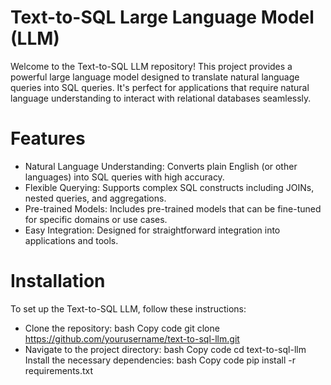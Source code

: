 # Text-to-SQL Large Language Model (LLM)
Welcome to the Text-to-SQL LLM repository! This project provides a powerful large language model designed to translate natural language queries into SQL queries. It's perfect for applications that require natural language understanding to interact with relational databases seamlessly.

# Features
* Natural Language Understanding: Converts plain English (or other languages) into SQL queries with high accuracy.
* Flexible Querying: Supports complex SQL constructs including JOINs, nested queries, and aggregations.
* Pre-trained Models: Includes pre-trained models that can be fine-tuned for specific domains or use cases.
* Easy Integration: Designed for straightforward integration into applications and tools.

# Installation
To set up the Text-to-SQL LLM, follow these instructions:

* Clone the repository:
bash
Copy code
git clone https://github.com/yourusername/text-to-sql-llm.git
* Navigate to the project directory:
bash
Copy code
cd text-to-sql-llm
Install the necessary dependencies:
bash
Copy code
pip install -r requirements.txt
